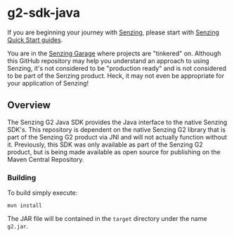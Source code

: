 # g2-sdk-java

If you are beginning your journey with [Senzing],
please start with [Senzing Quick Start guides].

You are in the [Senzing Garage]
where projects are "tinkered" on.
Although this GitHub repository may help you understand an approach to using Senzing,
it's not considered to be "production ready" and is not considered to be part of the Senzing product.
Heck, it may not even be appropriate for your application of Senzing!

## Overview

The Senzing G2 Java SDK provides the Java interface to the native Senzing SDK's.
This repository is dependent on the native Senzing G2 library that is part of
the Senzing G2 product via JNI and will not actually function without it.
Previously, this SDK was only available as part of the Senzing G2 product, but
is being made available as open source for publishing on the Maven Central 
Repository.

### Building

To build simply execute:

```console
mvn install
```

The JAR file will be contained in the `target` directory under the
name `g2.jar`.

[Senzing]: https://senzing.com/
[Senzing Garage]: https://github.com/senzing-garage
[Senzing Quick Start guides]: https://docs.senzing.com/quickstart/

